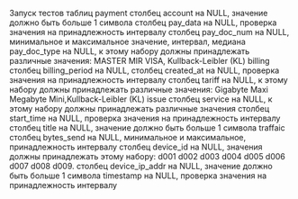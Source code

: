 Запуск тестов таблиц
payment
столбец account 
на NULL, значение должно быть больше 1 символа
столбец pay_data
на NULL, проверка значения на принадлежность интервалу
столбец pay_doc_num
на NULL, минимальное и максимальное значение, интервал, медиана
pay_doc_type
на NULL, к этому набору должны принадлежать различные значения: MASTER MIR VISA, Kullback-Leibler (KL)
billing
столбец billing_period 
на NULL,
столбец created_at
на NULL, проверка значения на принадлежность интервалу
столбец tariff
на NULL, к этому набору должны принадлежать различные значения: Gigabyte Maxi Megabyte Mini,Kullback-Leibler (KL)
issue
столбец service
на NULL, к этому набору должны принадлежать различные значения
столбец start_time
на NULL, проверка значения на принадлежность интервалу 
столбец title
на NULL, значение должно быть больше 1 символа
traffaic
столбец bytes_send 
на NULL, минимальное и максимальное, принадлежность интервалу
столбец device_id
на NULL, значения должны принадлежать этому набору: d001 d002 d003 d004 d005 d006 d007 d008 d009.
столбец device_ip_addr
на NULL, значение должно быть больше 1 символа
timestamp
на NULL, проверка значения на принадлежность интервалу
